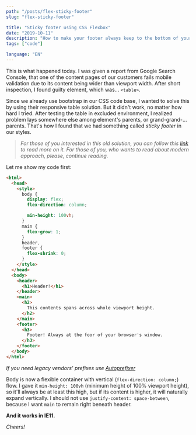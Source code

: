 ```yaml
---
path: "/posts/flex-sticky-footer"
slug: "flex-sticky-footer"

title: "Sticky footer using CSS Flexbox"
date: "2019-10-11"
description: "How to make your footer always keep to the bottom of your page, even when the rest of the content is shorter than view port?"
tags: ["code"]

language: "EN"
---
```


This is what happened today. I was given a report from Google Search Console, that one of the content pages of our customers fails mobile validation due to its content being wider than viewport width. After short inspection, I found guilty element, which was... `<table>`.

Since we already use bootstrap in our CSS code base, I wanted to solve this by using their responsive table solution. But it didn't work, no matter how hard I tried. After testing the table in excluded environment, I realized problem lays somewhere else among element's parents, or grand-grand-... parents. That's how I found that we had something called _sticky footer_ in our styles.

> _For those of you interested in this old solution, you can follow this [link](https://pixelsvsbytes.com/2011/09/sticky-css-footers-the-flexible-way/) to read more on it. For those of you, who wants to read about modern approach, please, continue reading._

Let me show my code first:

```html
<html>
  <head>
    <style>
      body {
        display: flex;
        flex-direction: column;

        min-height: 100vh;
      }
      main {
        flex-grow: 1;
      }
      header,
      footer {
        flex-shrink: 0;
      }
    </style>
  </head>
  <body>
    <header>
      <h1>Header!</h1>
    </header>
    <main>
      <h2>
        This contents spans across whole viewport height.
      </h2>
    </main>
    <footer>
      <h3>
        Footer! Always at the foor of your browser's window.
      </h3>
    </footer>
  </body>
</html>
```

_If you need legacy vendors' prefixes use [Autoprefixer](https://autoprefixer.github.io)_

Body is now a flexible container with vertical (`flex-direction: column;`) flow. I gave it `min-height: 100vh` (minimum height of 100% viewport height), so it'll always be at least this high, but if its content is higher, it will naturally expand vertically. I should not use `justify-content: space-between`, because I want `main` to remain right beneath header.

**And it works in IE11.**

_Cheers!_
